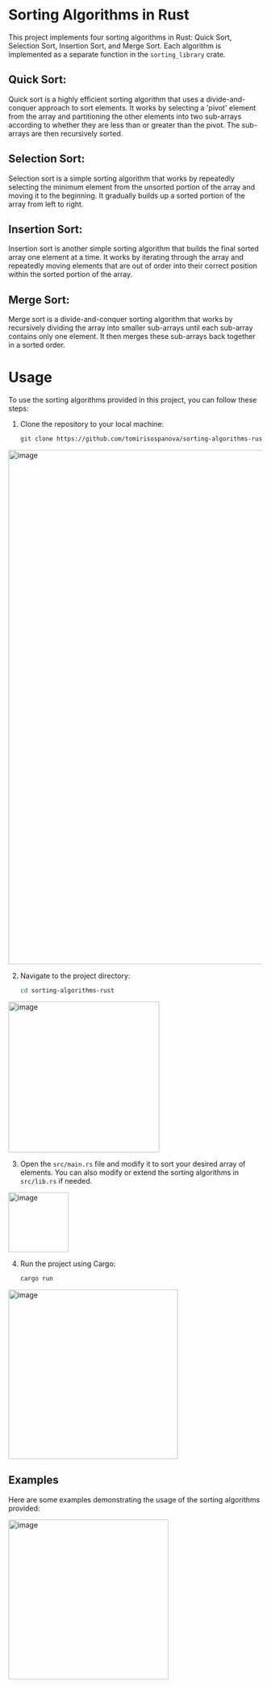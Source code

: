 # Sorting Algorithms in Rust

This project implements four sorting algorithms in Rust: Quick Sort, Selection Sort, Insertion Sort, and Merge Sort. Each algorithm is implemented as a separate function in the `sorting_library` crate.

## Quick Sort: 
Quick sort is a highly efficient sorting algorithm that uses a divide-and-conquer approach to sort elements. It works by selecting a 'pivot' element from the array and partitioning the other elements into two sub-arrays according to whether they are less than or greater than the pivot. The sub-arrays are then recursively sorted.

## Selection Sort:
Selection sort is a simple sorting algorithm that works by repeatedly selecting the minimum element from the unsorted portion of the array and moving it to the beginning. It gradually builds up a sorted portion of the array from left to right.

## Insertion Sort:
Insertion sort is another simple sorting algorithm that builds the final sorted array one element at a time. It works by iterating through the array and repeatedly moving elements that are out of order into their correct position within the sorted portion of the array.

## Merge Sort:
Merge sort is a divide-and-conquer sorting algorithm that works by recursively dividing the array into smaller sub-arrays until each sub-array contains only one element. It then merges these sub-arrays back together in a sorted order.

# Usage

To use the sorting algorithms provided in this project, you can follow these steps:

1. Clone the repository to your local machine:

    ```bash
    git clone https://github.com/tomirisospanova/sorting-algorithms-rust.git
    ```
<img width="1020" alt="image" src="https://github.com/tomirisospanova/sorting-algorithms-rust/assets/124910398/ce8784dd-64ed-4fbe-81e6-abe40ae7212b">

2. Navigate to the project directory:

    ```bash
    cd sorting-algorithms-rust
    ```
<img width="299" alt="image" src="https://github.com/tomirisospanova/sorting-algorithms-rust/assets/124910398/cd0c09b2-5550-4eaa-b6b1-a7daad749318">

3. Open the `src/main.rs` file and modify it to sort your desired array of elements. You can also modify or extend the sorting algorithms in `src/lib.rs` if needed.
<img width="119" alt="image" src="https://github.com/tomirisospanova/sorting-algorithms-rust/assets/124910398/f180fc97-6364-40db-8f68-6d49a253de71">


4. Run the project using Cargo:

    ```bash
    cargo run
    ```
<img width="336" alt="image" src="https://github.com/tomirisospanova/sorting-algorithms-rust/assets/124910398/e5a5cc46-5b88-493d-a5f7-18d1e0584f3f">

## Examples

Here are some examples demonstrating the usage of the sorting algorithms provided:

<img width="317" alt="image" src="https://github.com/tomirisospanova/sorting-algorithms-rust/assets/124910398/6c44e8bf-d353-43e6-a38e-dab3020225d4">


